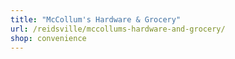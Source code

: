 ```yaml
---
title: "McCollum's Hardware & Grocery"
url: /reidsville/mccollums-hardware-and-grocery/
shop: convenience
---
```

